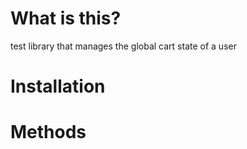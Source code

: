 # What is this?
test library that manages the global cart state of a user

# Installation

# Methods
